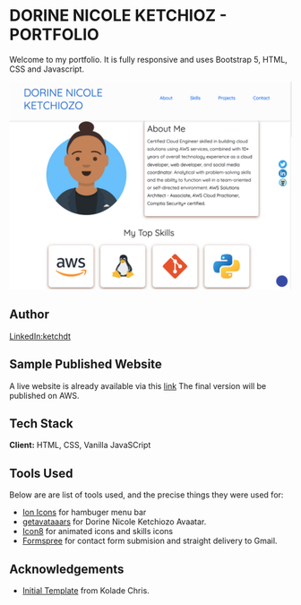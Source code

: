 # DORINE NICOLE KETCHIOZ - PORTFOLIO

Welcome to my portfolio. It is fully responsive and uses Bootstrap 5, HTML, CSS and Javascript.

![Ketchdn](./assets/images/2022portfolio.png)

## Author

[LinkedIn:ketchdt](linkedin.com/in/ketchdt)

## Sample Published Website

A live website is already available via this [link](https://eager-williams-af0d00.netlify.app/?)
The final version will be published on AWS.

## Tech Stack

**Client:** HTML, CSS, Vanilla JavaSCript

## Tools Used

Below are are list of tools used, and the precise things they were used for:

- [Ion Icons](https://ionic.io/ionicons) for hambuger menu bar
- [getavataaars](https://getavataaars.com/) for Dorine Nicole Ketchiozo Avaatar.
- [Icon8](https://icons8.com/) for animated icons and skills icons
- [Formspree](https://formspree.io/) for contact form submision and straight delivery to Gmail.

## Acknowledgements

- [Initial Template](https://github.com/Ksound22/developer-portfolio) from Kolade Chris.

